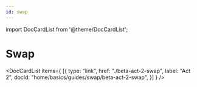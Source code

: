 ```yaml
---
id: swap
---
```


import DocCardList from '@theme/DocCardList';

# Swap

<DocCardList
items={
[{
type: "link",
href: "./beta-act-2-swap",
label: "Act 2",
docId: "home/basics/guides/swap/beta-act-2-swap",
}]
}
/>
